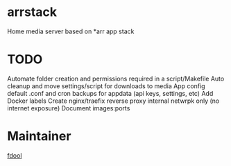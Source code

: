 # arrstack
Home media server based on *arr app stack 

# TODO
 Automate folder creation and permissions required in a script/Makefile
 Auto cleanup and move settings/script for downloads to media
 App config default .conf and cron backups for appdata (api keys, settings, etc)
 Add Docker labels
 Create nginx/traefix reverse proxy internal netwrpk only (no internet exposure) 
 Document images:ports

# Maintainer
[fdool](https://github.com/fdool73)